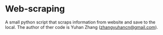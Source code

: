 # Web-scraping
A small python script that scraps information from website and save to the local.
The author of ther code is Yuhan Zhang (zhangyuhancn@gmail.com).
